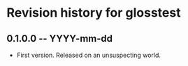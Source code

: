 # Revision history for glosstest

## 0.1.0.0 -- YYYY-mm-dd

* First version. Released on an unsuspecting world.
